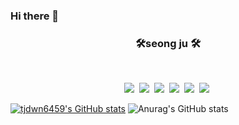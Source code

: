 ### Hi there 👋

<!--
**tjdwn6459/tjdwn6459** is a ✨ _special_ ✨ repository because its `README.md` (this file) appears on your GitHub profile.

Here are some ideas to get you started:

- 🔭 I’m currently working on ...
- 🌱 I’m currently learning ...
- 👯 I’m looking to collaborate on ...
- 🤔 I’m looking for help with ...
- 💬 Ask me about ...
- 📫 How to reach me: ...
- 😄 Pronouns: ...
- ⚡ Fun fact: ...
-->



<h3 align="center"><b>🛠seong ju 🛠</b></h3>
</br>
<p align="center">
<img src="https://img.shields.io/badge/HTML5-E34F26?style=flat-square&logo=HTML5&logoColor=white"/></a>&nbsp
<img src="https://img.shields.io/badge/CSS3-1572B6?style=flat-square&logo=CSS3&logoColor=white"/></a>&nbsp
<img src="https://img.shields.io/badge/JavaScript-F7DF1E?style=flat-square&logo=JavaScript&logoColor=white"/></a>&nbsp
<img src="https://img.shields.io/badge/C-A8B9CC?style=flat-square&logo=C&logoColor=white"/></a>&nbsp
<img src="https://img.shields.io/badge/MySQL-4479A1?style=flat-square&logo=MySQL&logoColor=white"/></a>&nbsp 
<img src="https://img.shields.io/badge/c++-00599C?style=flat-square&logo=c%2B%2B&logoColor=white&link=https://github.com/tjdwn6459/CPP"/></a>&nbsp 



[![tjdwn6459's GitHub stats](https://github-readme-stats.vercel.app/api?username=tjdwn6459)](https://github.com/tjdwn6459/github-readme-stats)
![Anurag's GitHub stats](https://github-readme-stats.vercel.app/api?username=tjdwn6459&show_icons=true&theme=radical)





